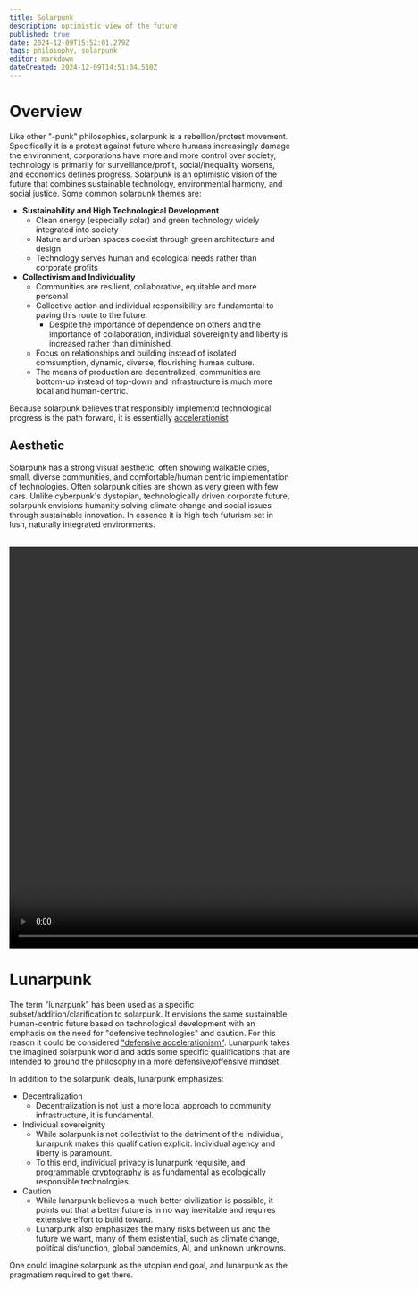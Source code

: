 ```yaml
---
title: Solarpunk
description: optimistic view of the future
published: true
date: 2024-12-09T15:52:01.279Z
tags: philosophy, solarpunk
editor: markdown
dateCreated: 2024-12-09T14:51:04.510Z
---
```


# Overview
Like other "-punk" philosophies, solarpunk is a rebellion/protest movement. Specifically it is a protest against future where humans increasingly damage the environment, corporations have more and more control over society, technology is primarily for surveillance/profit, social/inequality worsens, and economics defines progress. Solarpunk is an optimistic vision of the future that combines sustainable technology, environmental harmony, and social justice. Some common solarpunk themes are:

- **Sustainability and High Technological Development**
    - Clean energy (especially solar) and green technology widely integrated into society
    - Nature and urban spaces coexist through green architecture and design
    - Technology serves human and ecological needs rather than corporate profits
- **Collectivism and Individuality**
    - Communities are resilient, collaborative, equitable and more personal
    - Collective action and individual responsibility are fundamental to paving this route to the future.
         - Despite the importance of dependence on others and the importance of collaboration, individual sovereignity and liberty is increased rather than diminished.
    - Focus on relationships and building instead of isolated comsumption, dynamic, diverse, flourishing human culture.
    - The means of production are decentralized, communities are bottom-up instead of top-down and infrastructure is much more local and human-centric.
    
Because solarpunk believes that responsibly implementd technological progress is the path forward, it is essentially [accelerationist](philosophy/dacc#accelerationism)

## Aesthetic
Solarpunk has a strong visual aesthetic, often showing walkable cities, small, diverse communities, and comfortable/human centric implementation of technologies. Often solarpunk cities are shown as very green with few cars. Unlike cyberpunk's dystopian, technologically driven corporate future, solarpunk envisions humanity solving climate change and social issues through sustainable innovation. In essence it is high tech futurism set in lush, naturally integrated environments.

​ <video width="960" height="720" controls>

<source src="/home/yunohost.multimedia/dearalicedecommodified.mp4" type="video/mp4">

</video>

# Lunarpunk
The term "lunarpunk" has been used as a specific subset/addition/clarification to solarpunk. It envisions the same sustainable, human-centric future based on technological development with an emphasis on the need for "defensive technologies" and caution. For this reason it could be considered ["defensive accelerationism"](/philosophy/dacc). Lunarpunk takes the imagined solarpunk world and adds some specific qualifications that are intended to ground the philosophy in a more defensive/offensive mindset.

In addition to the solarpunk ideals, lunarpunk emphasizes:
- Decentralization
    - Decentralization is not just a more local approach to community infrastructure, it is fundamental.
- Individual sovereignity
    - While solarpunk is not collectivist to the detriment of the individual, lunarpunk makes this qualification explicit. Individual agency and liberty is paramount.
    - To this end, individual privacy is lunarpunk requisite, and [programmable cryptography](technology/software/programmable-cryptography) is as fundamental as ecologically responsible technologies.
- Caution
     - While lunarpunk believes a much better civilization is possible, it points out that a better future is in no way inevitable and requires extensive effort to build toward.
     - Lunarpunk also emphasizes the many risks between us and the future we want, many of them existential, such as climate change, political disfunction, global pandemics, AI, and unknown unknowns.
     
One could imagine solarpunk as the utopian end goal, and lunarpunk as the pragmatism required to get there.

